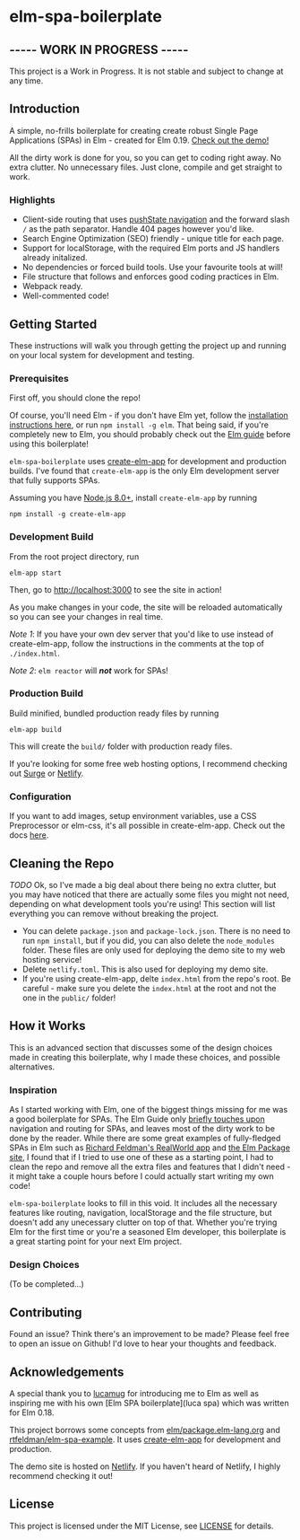 # elm-spa-boilerplate

## ----- WORK IN PROGRESS -----

This project is a Work in Progress. It is not stable and subject to change at any time.

## Introduction

A simple, no-frills boilerplate for creating create robust Single Page Applications (SPAs) in Elm - created for Elm 0.19. [Check out the demo!](https://elm-spa-boilerplate.netlify.com/)

All the dirty work is done for you, so you can get to coding right away. No extra clutter. No unnecessary files. Just clone, compile and get straight to work.

### Highlights

* Client-side routing that uses [pushState navigation](https://developer.mozilla.org/en-US/docs/Web/API/History_API) and the forward slash `/` as the path separator. Handle 404 pages however you'd like.
* Search Engine Optimization (SEO) friendly - unique title for each page.
* Support for localStorage, with the required Elm ports and JS handlers already initalized.
* No dependencies or forced build tools. Use your favourite tools at will!
* File structure that follows and enforces good coding practices in Elm.
* Webpack ready.
* Well-commented code!

## Getting Started

These instructions will walk you through getting the project up and running on your local system for development and testing.

### Prerequisites

First off, you should clone the repo!

Of course, you'll need Elm - if you don't have Elm yet, follow the [installation instructions here][elm install], or run `npm install -g elm`. That being said, if you're completely new to Elm, you should probably check out the [Elm guide][Elm guide] before using this boilerplate!

`elm-spa-boilerplate` uses [create-elm-app][create elm app] for development and production builds. I've found that `create-elm-app` is the only Elm development server that fully supports SPAs.

Assuming you have [Node.js 8.0+][nodejs], install `create-elm-app` by running

```none
npm install -g create-elm-app
```

### Development Build

From the root project directory, run

```none
elm-app start
```

Then, go to [http://localhost:3000]([http://localhost:3000]) to see the site in action!

As you make changes in your code, the site will be reloaded automatically so you can see your changes in real time.

_Note 1_: If you have your own dev server that you'd like to use instead of create-elm-app, follow the instructions in the comments at the top of `./index.html`.

_Note 2_: `elm reactor` will **_not_** work for SPAs!

### Production Build

Build minified, bundled production ready files by running

```none
elm-app build
```

This will create the `build/` folder with production ready files.

If you're looking for some free web hosting options, I recommend checking out [Surge] or [Netlify].

### Configuration

If you want to add images, setup environment variables, use a CSS Preprocessor or elm-css, it's all possible in create-elm-app. Check out the docs [here][create elm app docs].

## Cleaning the Repo

*TODO*
Ok, so I've made a big deal about there being no extra clutter, but you may have noticed that there are actually some files you might not need, depending on what development tools you're using! This section will list everything you can remove without breaking the project.

* You can delete `package.json` and `package-lock.json`. There is no need to run `npm install`, but if you did, you can also delete the `node_modules` folder. These files are only used for deploying the demo site to my web hosting service!
* Delete `netlify.toml`. This is also used for deploying my demo site.
* If you're using create-elm-app, delte `index.html` from the repo's root. Be careful - make sure you delete the `index.html` at the root and not the one in the `public/` folder!

## How it Works

This is an advanced section that discusses some of the design choices made in creating this boilerplate, why I made these choices, and possible alternatives.

### Inspiration

As I started working with Elm, one of the biggest things missing for me was a good boilerplate for SPAs. The Elm Guide only [briefly touches upon](https://guide.elm-lang.org/webapps/navigation.html) navigation and routing for SPAs, and leaves most of the dirty work to be done by the reader. While there are some great examples of fully-fledged SPAs in Elm such as [Richard Feldman's RealWorld app](https://github.com/rtfeldman/elm-spa-example) and [the Elm Package site](https://github.com/elm/package.elm-lang.org), I found that if I tried to use one of these as a starting point, I had to clean the repo and remove all the extra files and features that I didn't need - it might take a couple hours before I could actually start writing my own code!

`elm-spa-boilerplate` looks to fill in this void. It includes all the necessary features like routing, navigation, localStorage and the file structure, but doesn't add any unecessary clutter on top of that. Whether you're trying Elm for the first time or you're a seasoned Elm developer, this boilerplate is a great starting point for your next Elm project.

### Design Choices

(To be completed...)

## Contributing

Found an issue? Think there's an improvement to be made? Please feel free to open an issue on Github! I'd love to hear your thoughts and feedback.

## Acknowledgements

A special thank you to [lucamug] for introducing me to Elm as well as inspiring me with his own [Elm SPA boilerplate](luca spa) which was written for Elm 0.18.

This project borrows some concepts from [elm/package.elm-lang.org][elm package site] and [rtfeldman/elm-spa-example][rtfeldman spa]. It uses [create-elm-app][create elm app] for development and production.

The demo site is hosted on [Netlify]. If you haven't heard of Netlify, I highly recommend checking it out!

## License

This project is licensed under the MIT License, see [LICENSE](./LICENSE) for details.

[elm install]: https://guide.elm-lang.org/install.html
[elm guide]: https://guide.elm-lang.org/
[elm live]: https://github.com/wking-io/elm-live
[elm package site]: https://github.com/elm/package.elm-lang.org
[rtfeldman spa]: https://github.com/rtfeldman/elm-spa-example
[create elm app]: https://github.com/halfzebra/create-elm-app
[create elm app docs]: https://github.com/halfzebra/create-elm-app/blob/master/template/README.md
[npm http server]: https://www.npmjs.com/package/http-server
[NodeJS]: https://nodejs.org/en/
[webpack]: https://webpack.js.org/
[Surge]: https://surge.sh/
[Netlify]: https://www.netlify.com/
[lucamug]: https://github.com/lucamug
[luca spa]: https://github.com/lucamug/elm-spa-boilerplate